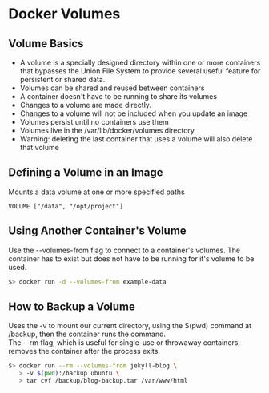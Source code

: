 Docker Volumes
==============

## Volume Basics
* A volume is a specially designed directory within one or more containers that bypasses the Union File System
to provide several useful feature for persistent or shared data.
* Volumes can be shared and reused between containers
* A container doesn't have to be running to share its volumes
* Changes to a volume are made directly.
* Changes to a volume will not be included when you update an image
* Volumes persist until no containers use them
* Volumes live in the /var/lib/docker/volumes directory
* Warning: deleting the last container that uses a volume will also delete that volume

## Defining a Volume in an Image
Mounts a data volume at one or more specified paths
```
VOLUME ["/data", "/opt/project"]
```

## Using Another Container's Volume
Use the --volumes-from flag to connect to a container's volumes.  The container has to exist but does not have to be running
for it's volume to be used.
```bash
$> docker run -d --volumes-from example-data
```


## How to Backup a Volume
Uses the -v to mount our current directory, using the $(pwd) command at /backup, then the container runs the command.  
The --rm flag, which is useful for single-use or throwaway containers, removes the container after the process exits.
```bash
$> docker run --rm --volumes-from jekyll-blog \
   > -v $(pwd):/backup ubuntu \
   > tar cvf /backup/blog-backup.tar /var/www/html
```


